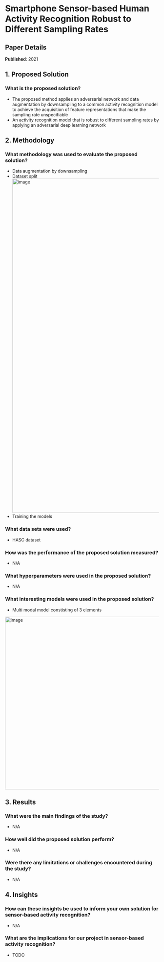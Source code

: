 # Smartphone Sensor-based Human Activity Recognition Robust to Different Sampling Rates

## Paper Details

**Published**: 2021

## 1. Proposed Solution

### What is the proposed solution?
- The proposed
method applies an adversarial network and data augmentation by downsampling to a common activity recognition model
to achieve the acquisition of feature representations that make the sampling rate unspecifiable
- An activity recognition model that is robust to different sampling rates by applying an adversarial deep learning network

## 2. Methodology

### What methodology was used to evaluate the proposed solution?
- Data augmentation by downsampling
- Dataset split <img width="1093" alt="image" src="https://user-images.githubusercontent.com/22744751/224159194-4f74d7d7-34e0-4f04-9c1e-d2d2476534db.png">
- Training the models

### What data sets were used?
- HASC dataset

### How was the performance of the proposed solution measured?
- N/A

### What hyperparameters were used in the proposed solution?
- N/A

### What interesting models were used in the proposed solution?
- Multi modal model constisting of 3 elements

<img width="565" alt="image" src="https://user-images.githubusercontent.com/22744751/224158217-2aea0c86-cd95-4ee8-96d8-0557deed53a6.png">

## 3. Results

### What were the main findings of the study?
- N/A

### How well did the proposed solution perform?
- N/A

### Were there any limitations or challenges encountered during the study?
- N/A

## 4. Insights

### How can these insights be used to inform your own solution for sensor-based activity recognition?
- N/A

### What are the implications for our project in sensor-based activity recognition?
- TODO
